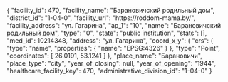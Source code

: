 {
    "facility_id": 470,
    "facility_name": "Барановичский родильный дом",
    "district_id": "1-04-0",
    "facility_url": "https:\/\/roddom-mama.by\/",
    "facility_address": "ул. Гагарина",
    "ap_1": "10",
    "name": "Барановичский родильный дом",
    "type": "0",
    "state": "public institution",
    "stats": [],
    "med_id": 10214348,
    "address": "ул. Гагарина",
    "coord_x_y": {
        "crs": {
            "type": "name",
            "properties": {
                "name": "EPSG:4326"
            }
        },
        "type": "Point",
        "coordinates": [
            26.0191,
            53.1241
        ]
    },
    "place_name": "Барановичи",
    "place_type": "city",
    "year_of_closing": null,
    "year_of_opening": "1944",
    "healthcare_facility_key": 470,
    "administrative_division_id": "1-04-0"
}